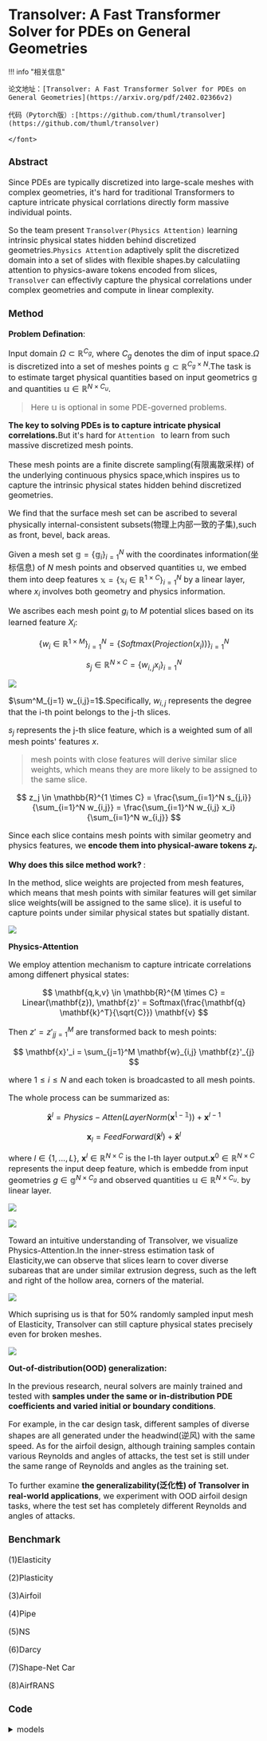 # Transolver: A Fast Transformer Solver for PDEs on General Geometries

<script src="https://polyfill.io/v3/polyfill.min.js?features=es6"></script>
<script src="https://cdn.jsdelivr.net/npm/mathjax@3/es5/tex-chtml.js"></script>

!!! info "相关信息"
    <font size = 3.5>
    
    论文地址：[Transolver: A Fast Transformer Solver for PDEs on General Geometries](https://arxiv.org/pdf/2402.02366v2)

    代码（Pytorch版）:[https://github.com/thuml/transolver](https://github.com/thuml/transolver)

    </font>

### Abstract

Since PDEs are typically discretized into large-scale meshes with complex geometries, it's hard for traditional Transformers to capture intricate physical corrlations directly form massive individual points.

So the team present ```Transolver(Physics Attention)``` learning intrinsic physical states hidden behind discretized geometries.```Physics Attention``` adaptively split the discretized domain into a set of slides with flexible shapes.by calculatiing attention to physics-aware tokens encoded from slices, ```Transolver``` can effectivly capture the physical correlations under complex geometries and compute in linear complexity.

### Method 

<B>Problem Defination</B>:

Input domain $\Omega \subset \mathbb{R}^{C_g}$, where $C_g$ denotes the dim of input space.$\Omega$ is discretized into a set of meshes points $\mathbb{g} \subset \mathbb{R}^{C_g \times N}$.The task is to estimate target physical quantities based on input geometrics $\mathbb{g}$ and quantities $\mathbb{u} \in \mathbb{R}^{N \times C_u}$.

> Here $\mathbb{u}$ is optional in some PDE-governed problems.

<B>The key to solving PDEs is to capture intricate physical correlations.</B>But it's hard for ```Attention ``` to learn from such massive discretized mesh points.

These mesh points are a finite discrete sampling(有限离散采样) of the underlying continuous physics space,which inspires us to capture the intrinsic physical states hidden behind discretized geometries.

We find that the surface mesh set can be ascribed to several physically internal-consistent subsets(物理上内部一致的子集),such as front, bevel, back areas. 

Given a mesh set $\mathbb{g}=\{\mathbb{g}_i\}^N_{i=1}$ with the coordinates information(坐标信息) of $N$ mesh points and observed quantities $\mathbb{u}$, we embed them into deep features $\mathbb{x}=\{\mathbb{x}_i \in \mathbb{R}^{1 \times C} \}^N_{i=1}$ by a linear layer, where $x_i$ involves both geometry and physics information.

We ascribes each mesh point $g_i$ to $M$ potential slices based on its learned feature $X_i$:

$$
\{w_i \in \mathbb{R}^{1\times M}\}_{i=1}^N = \{Softmax(Projection(x_i))\}^N_{i=1}
$$

$$
s_j \in \mathbb{R}^{N \times C} = \{ w_{i,j} x_i \}^N_{i=1}
$$

![](./img/1.png)

$\sum^M_{j=1} w_{i,j}=1$.Specifically, $w_{i,j}$ represents the degree that the i-th point belongs to the j-th slices.

$s_j$ represents the j-th slice feature, which is a weighted sum of all mesh points' features $x$.

> mesh points with close features will derive similar slice weights, which means they are more likely to be assigned to the same slice.

$$
z_j \in \mathbb{R}^{1 \times C} = \frac{\sum_{i=1}^N s_{j,i}}{\sum_{i=1}^N w_{i,j}} = \frac{\sum_{i=1}^N w_{i,j} x_i}{\sum_{i=1}^N w_{i,j}}
$$

Since each slice contains mesh points with similar geometry and physics features, we <B>encode them into physical-aware tokens $z_j$.</B>

<B>Why does this silce method work? </B>:

In the method, slice weights are projected from mesh features, which means that mesh points with similar features will get similar slice weights(will be assigned to the same slice). it is useful to capture points under similar physical states but spatially distant.

![](./img/2.png)

<B>Physics-Attention</B>

We employ attention mechanism to capture intricate correlations among diffenert physical states:

$$
\mathbf{q,k,v} \in \mathbb{R}^{M \times C} = Linear(\mathbf{z}), \mathbf{z}' = Softmax(\frac{\mathbf{q} \mathbf{k}^T}{\sqrt{C}}) \mathbf{v}
$$

Then $z'={z'_j}^M_{j=1}$ are transformed back to mesh points:

$$
\mathbf{x}'_i = \sum_{j=1}^M \mathbf{w}_{i,j} \mathbf{z}'_{j}
$$

where $1 ≤ i ≤ N$ and each token is broadcasted to all mesh points.

The whole process can be summarized as:

$$
\mathbf{\hat{x}}^l = Physics-Atten(LayerNorm(\mathbb{\mathbf{x}^{l-1}})) + \mathbf{x}^{l-1}
$$

$$
\mathbf{x}_l = FeedForward(\mathbf{\hat{x}}^l) + \mathbf{\hat{x}}^l
$$

where $l \in \{ 1,...,L \}$, $\mathbf{x}^l \in \mathbb{R}^{N \times C}$ is the l-th layer output.$\mathbf{x}^0 \in \mathbb{R}^{N \times C}$ represents the input deep feature, which is embedde from input geometries $g \in \mathbb{g}^{N \times C_g}$ and observed quantities $\mathbb{u} \in \mathbb{R}^{N \times C_u}$. by linear layer.

![](./img/3.png)

![](./img/4.png)

Toward an intuitive understanding of Transolver, we visualize Physics-Attention.In the inner-stress estimation task of Elasticity,we can observe that slices learn to cover diverse subareas that are under similar extrusion degress, such as the left and right of the hollow area, corners of the material.

![](./img/5.png)

Which suprising us is that for 50% randomly sampled input mesh of Elasticity, Transolver can still capture physical states precisely even for broken meshes.

![](./img/6.png)

<B>Out-of-distribution(OOD) generalization:</B>

In the previous research, neural solvers are mainly trained and tested with <B>samples under the same or in-distribution PDE coefficients and varied initial or boundary conditions</B>. 

For example, in the car design task, different samples of diverse shapes are all generated under the headwind(逆风) with the same speed. As for the airfoil design, although training samples contain various Reynolds and angles of attacks, the test set is still under the same range of Reynolds and angles as the training set. 

To further examine <B>the generalizability(泛化性) of Transolver in real-world applications</B>, we experiment with OOD airfoil design tasks, where the test set has completely different Reynolds and angles of attacks.

### Benchmark

(1)Elasticity

(2)Plasticity

(3)Airfoil

(4)Pipe

(5)NS

(6)Darcy

(7)Shape-Net Car

(8)AirfRANS

### Code

<details> 
<summary>models</summary>

```python
import torch
import numpy as np
import torch.nn as nn
from timm.models.layers import trunc_normal_
from einops import rearrange, repeat

ACTIVATION = {'gelu': nn.GELU, 'tanh': nn.Tanh, 'sigmoid': nn.Sigmoid, 'relu': nn.ReLU, 'leaky_relu': nn.LeakyReLU(0.1),
              'softplus': nn.Softplus, 'ELU': nn.ELU, 'silu': nn.SiLU}


class Physics_Attention_Irregular_Mesh(nn.Module):
    def __init__(self, dim, heads=8, dim_head=64, dropout=0., slice_num=64):
        super().__init__()
        inner_dim = dim_head * heads
        self.dim_head = dim_head
        self.heads = heads
        self.scale = dim_head ** -0.5
        self.softmax = nn.Softmax(dim=-1)
        self.dropout = nn.Dropout(dropout)
        self.temperature = nn.Parameter(torch.ones([1, heads, 1, 1]) * 0.5)

        self.in_project_x = nn.Linear(dim, inner_dim)
        self.in_project_fx = nn.Linear(dim, inner_dim)
        self.in_project_slice = nn.Linear(dim_head, slice_num)
        for l in [self.in_project_slice]:
            torch.nn.init.orthogonal_(l.weight)  # use a principled initialization
            # 正交初始化
        self.to_q = nn.Linear(dim_head, dim_head, bias=False)
        self.to_k = nn.Linear(dim_head, dim_head, bias=False)
        self.to_v = nn.Linear(dim_head, dim_head, bias=False)
        self.to_out = nn.Sequential(
            nn.Linear(inner_dim, dim),
            nn.Dropout(dropout)
        )

    def forward(self, x):
        # Batch Num Channel
        B, N, C = x.shape

        ### (1) Slice
        fx_mid = self.in_project_fx(x).reshape(B, N, self.heads, self.dim_head) \
            .permute(0, 2, 1, 3).contiguous()  # B H N C
        x_mid = self.in_project_x(x).reshape(B, N, self.heads, self.dim_head) \
            .permute(0, 2, 1, 3).contiguous()  # B H N C
        slice_weights = self.softmax(self.in_project_slice(x_mid) / self.temperature)  # B H N G
        # Temperature Parameter
        slice_norm = slice_weights.sum(2)  # B H G
        slice_token = torch.einsum("bhnc,bhng->bhgc", fx_mid, slice_weights)
        slice_token = slice_token / ((slice_norm + 1e-5)[:, :, :, None].repeat(1, 1, 1, self.dim_head))

        ### (2) Attention among slice tokens
        q_slice_token = self.to_q(slice_token)
        k_slice_token = self.to_k(slice_token)
        v_slice_token = self.to_v(slice_token)
        dots = torch.matmul(q_slice_token, k_slice_token.transpose(-1, -2)) * self.scale
        attn = self.softmax(dots)
        attn = self.dropout(attn)
        out_slice_token = torch.matmul(attn, v_slice_token)  # B H G D

        ### (3) Deslice
        out_x = torch.einsum("bhgc,bhng->bhnc", out_slice_token, slice_weights)
        out_x = rearrange(out_x, 'b h n d -> b n (h d)')
        return self.to_out(out_x)


class MLP(nn.Module):
    def __init__(self, n_input, n_hidden, n_output, n_layers=1, act='gelu', res=True):
        super(MLP, self).__init__()

        if act in ACTIVATION.keys():
            act = ACTIVATION[act]
        else:
            raise NotImplementedError
        self.n_input = n_input
        self.n_hidden = n_hidden
        self.n_output = n_output
        self.n_layers = n_layers
        self.res = res
        self.linear_pre = nn.Sequential(nn.Linear(n_input, n_hidden), act())
        self.linear_post = nn.Linear(n_hidden, n_output)
        self.linears = nn.ModuleList([nn.Sequential(nn.Linear(n_hidden, n_hidden), act()) for _ in range(n_layers)])

    def forward(self, x):
        x = self.linear_pre(x)
        for i in range(self.n_layers):
            if self.res:
                x = self.linears[i](x) + x
            else:
                x = self.linears[i](x)
        x = self.linear_post(x)
        return x


class Transolver_block(nn.Module):
    """Transformer encoder block."""

    def __init__(
            self,
            num_heads: int,
            hidden_dim: int,
            dropout: float,
            act='gelu',
            mlp_ratio=4,
            last_layer=False,
            out_dim=1,
            slice_num=32,
    ):
        super().__init__()
        self.last_layer = last_layer
        self.ln_1 = nn.LayerNorm(hidden_dim)
        self.Attn = Physics_Attention_Irregular_Mesh(hidden_dim, heads=num_heads, dim_head=hidden_dim // num_heads,
                                                     dropout=dropout, slice_num=slice_num)
        self.ln_2 = nn.LayerNorm(hidden_dim)
        self.mlp = MLP(hidden_dim, hidden_dim * mlp_ratio, hidden_dim, n_layers=0, res=False, act=act)
        if self.last_layer:
            self.ln_3 = nn.LayerNorm(hidden_dim)
            self.mlp2 = nn.Linear(hidden_dim, out_dim)

    def forward(self, fx):
        fx = self.Attn(self.ln_1(fx)) + fx
        fx = self.mlp(self.ln_2(fx)) + fx
        if self.last_layer:
            return self.mlp2(self.ln_3(fx))
        else:
            return fx


class Model(nn.Module):
    def __init__(self,
                 space_dim=1,
                 n_layers=5,
                 n_hidden=256,
                 dropout=0,
                 n_head=8,
                 act='gelu',
                 mlp_ratio=1,
                 fun_dim=1,
                 out_dim=1,
                 slice_num=32,
                 ref=8,
                 unified_pos=False
                 ):
        super(Model, self).__init__()
        self.__name__ = 'UniPDE_3D'
        self.ref = ref
        self.unified_pos = unified_pos
        if self.unified_pos:
            self.preprocess = MLP(fun_dim + self.ref * self.ref * self.ref, n_hidden * 2, n_hidden, n_layers=0,
                                  res=False, act=act)
        else:
            self.preprocess = MLP(fun_dim + space_dim, n_hidden * 2, n_hidden, n_layers=0, res=False, act=act)

        self.n_hidden = n_hidden
        self.space_dim = space_dim

        self.blocks = nn.ModuleList([Transolver_block(num_heads=n_head, hidden_dim=n_hidden,
                                                      dropout=dropout,
                                                      act=act,
                                                      mlp_ratio=mlp_ratio,
                                                      out_dim=out_dim,
                                                      slice_num=slice_num,
                                                      last_layer=(_ == n_layers - 1))
                                     for _ in range(n_layers)])
        self.initialize_weights()
        self.placeholder = nn.Parameter((1 / (n_hidden)) * torch.rand(n_hidden, dtype=torch.float))

    def initialize_weights(self):
        self.apply(self._init_weights)

    def _init_weights(self, m):
        if isinstance(m, nn.Linear):
            trunc_normal_(m.weight, std=0.02)
            if isinstance(m, nn.Linear) and m.bias is not None:
                nn.init.constant_(m.bias, 0)
        elif isinstance(m, (nn.LayerNorm, nn.BatchNorm1d)):
            nn.init.constant_(m.bias, 0)
            nn.init.constant_(m.weight, 1.0)

    def get_grid(self, my_pos):
        # my_pos 1 N 3
        batchsize = my_pos.shape[0]

        gridx = torch.tensor(np.linspace(-1.5, 1.5, self.ref), dtype=torch.float)
        gridx = gridx.reshape(1, self.ref, 1, 1, 1).repeat([batchsize, 1, self.ref, self.ref, 1])
        gridy = torch.tensor(np.linspace(0, 2, self.ref), dtype=torch.float)
        gridy = gridy.reshape(1, 1, self.ref, 1, 1).repeat([batchsize, self.ref, 1, self.ref, 1])
        gridz = torch.tensor(np.linspace(-4, 4, self.ref), dtype=torch.float)
        gridz = gridz.reshape(1, 1, 1, self.ref, 1).repeat([batchsize, self.ref, self.ref, 1, 1])
        grid_ref = torch.cat((gridx, gridy, gridz), dim=-1).cuda().reshape(batchsize, self.ref ** 3, 3)  # B 4 4 4 3

        pos = torch.sqrt(
            torch.sum((my_pos[:, :, None, :] - grid_ref[:, None, :, :]) ** 2,
                      dim=-1)). \
            reshape(batchsize, my_pos.shape[1], self.ref * self.ref * self.ref).contiguous()
        return pos

    def forward(self, data):
        cfd_data, geom_data = data
        x, fx, T = cfd_data.x, None, None
        x = x[None, :, :]
        if self.unified_pos:
            new_pos = self.get_grid(cfd_data.pos[None, :, :])
            x = torch.cat((x, new_pos), dim=-1)

        if fx is not None:
            fx = torch.cat((x, fx), -1)
            fx = self.preprocess(fx)
        else:
            fx = self.preprocess(x)
            fx = fx + self.placeholder[None, None, :]

        for block in self.blocks:
            fx = block(fx)

        return fx[0]
```
</details> 